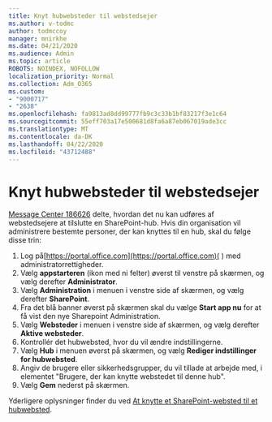 ```yaml
---
title: Knyt hubwebsteder til webstedsejer
ms.author: v-todmc
author: todmccoy
manager: mnirkhe
ms.date: 04/21/2020
ms.audience: Admin
ms.topic: article
ROBOTS: NOINDEX, NOFOLLOW
localization_priority: Normal
ms.collection: Adm_O365
ms.custom:
- "9000717"
- "2638"
ms.openlocfilehash: fa9813ad8dd99777fb9c3c33b1bf83217f3e1c64
ms.sourcegitcommit: 55eff703a17e500681d8fa6a87eb067019ade3cc
ms.translationtype: MT
ms.contentlocale: da-DK
ms.lasthandoff: 04/22/2020
ms.locfileid: "43712488"
---
```

# <a name="associate-hub-sites-as-site-owner"></a>Knyt hubwebsteder til webstedsejer

[Message Center 186626](https://admin.microsoft.com/Adminportal/Home?source=applauncher#/MessageCenter?id=MC186626) delte, hvordan det nu kan udføres af webstedsejere at tilslutte en SharePoint-hub. Hvis din organisation vil administrere bestemte personer, der kan knyttes til en hub, skal du følge disse trin: 

1. Log på[https://portal.office.com](https://portal.office.com)( ) med administratorrettigheder.
2. Vælg **appstarteren** (ikon med ni felter) øverst til venstre på skærmen, og vælg derefter **Administrator**.
3. Vælg **Administration** i menuen i venstre side af skærmen, og vælg derefter **SharePoint**.
4. Fra det blå banner øverst på skærmen skal du vælge **Start app nu** for at få vist den nye Sharepoint Administration.
5. Vælg **Websteder** i menuen i venstre side af skærmen, og vælg derefter **Aktive websteder**.
6. Kontrollér det hubwebsted, hvor du vil ændre indstillingerne.
7. Vælg **Hub** i menuen øverst på skærmen, og vælg **Rediger indstillinger for hubwebsted**.
8. Angiv de brugere eller sikkerhedsgrupper, du vil tillade at arbejde med, i elementet "Brugere, der kan knytte webstedet til denne hub".
9. Vælg **Gem** nederst på skærmen.

Yderligere oplysninger finder du ved [At knytte et SharePoint-websted til et hubwebsted](https://support.office.com/article/associate-a-sharepoint-site-with-a-hub-site-ae0009fd-af04-4d3d-917d-88edb43efc05). 